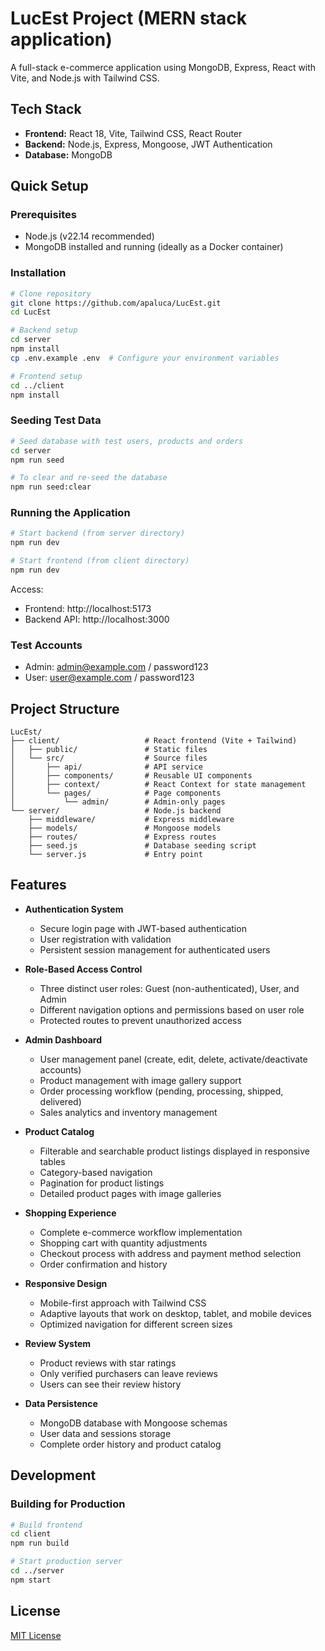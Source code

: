 # LucEst Project (MERN stack application)

A full-stack e-commerce application using MongoDB, Express, React with Vite, and Node.js with Tailwind CSS.

## Tech Stack

- **Frontend:** React 18, Vite, Tailwind CSS, React Router
- **Backend:** Node.js, Express, Mongoose, JWT Authentication
- **Database:** MongoDB

## Quick Setup

### Prerequisites
- Node.js (v22.14 recommended)
- MongoDB installed and running (ideally as a Docker container)

### Installation

```bash
# Clone repository
git clone https://github.com/apaluca/LucEst.git
cd LucEst

# Backend setup
cd server
npm install
cp .env.example .env  # Configure your environment variables

# Frontend setup
cd ../client
npm install
```

### Seeding Test Data
```bash
# Seed database with test users, products and orders
cd server
npm run seed

# To clear and re-seed the database
npm run seed:clear
```

### Running the Application

```bash
# Start backend (from server directory)
npm run dev

# Start frontend (from client directory)
npm run dev
```

Access:
- Frontend: http://localhost:5173
- Backend API: http://localhost:3000

### Test Accounts
- Admin: admin@example.com / password123
- User: user@example.com / password123

## Project Structure

```
LucEst/
├── client/                   # React frontend (Vite + Tailwind)
│   ├── public/               # Static files
│   └── src/                  # Source files
│       ├── api/              # API service
│       ├── components/       # Reusable UI components
│       ├── context/          # React Context for state management
│       └── pages/            # Page components
│           └── admin/        # Admin-only pages
└── server/                   # Node.js backend
    ├── middleware/           # Express middleware
    ├── models/               # Mongoose models
    ├── routes/               # Express routes
    ├── seed.js               # Database seeding script
    └── server.js             # Entry point
```

## Features

- **Authentication System**
  - Secure login page with JWT-based authentication 
  - User registration with validation
  - Persistent session management for authenticated users

- **Role-Based Access Control**
  - Three distinct user roles: Guest (non-authenticated), User, and Admin
  - Different navigation options and permissions based on user role
  - Protected routes to prevent unauthorized access

- **Admin Dashboard**
  - User management panel (create, edit, delete, activate/deactivate accounts)
  - Product management with image gallery support
  - Order processing workflow (pending, processing, shipped, delivered)
  - Sales analytics and inventory management

- **Product Catalog**
  - Filterable and searchable product listings displayed in responsive tables
  - Category-based navigation
  - Pagination for product listings
  - Detailed product pages with image galleries

- **Shopping Experience**
  - Complete e-commerce workflow implementation
  - Shopping cart with quantity adjustments
  - Checkout process with address and payment method selection
  - Order confirmation and history

- **Responsive Design**
  - Mobile-first approach with Tailwind CSS
  - Adaptive layouts that work on desktop, tablet, and mobile devices
  - Optimized navigation for different screen sizes

- **Review System**
  - Product reviews with star ratings
  - Only verified purchasers can leave reviews
  - Users can see their review history

- **Data Persistence**
  - MongoDB database with Mongoose schemas
  - User data and sessions storage
  - Complete order history and product catalog

## Development

### Building for Production
```bash
# Build frontend
cd client
npm run build

# Start production server
cd ../server
npm start
```

## License

[MIT License](LICENSE)